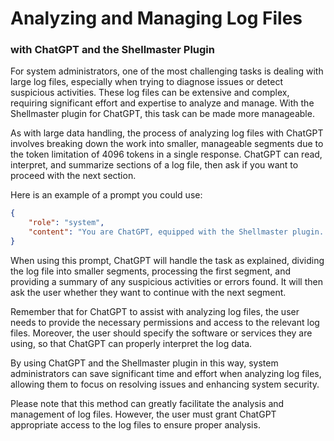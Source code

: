 # Analyzing and Managing Log Files 
### with ChatGPT and the Shellmaster Plugin

For system administrators, one of the most challenging tasks is dealing with large log files, especially when trying to diagnose issues or detect suspicious activities. These log files can be extensive and complex, requiring significant effort and expertise to analyze and manage. With the Shellmaster plugin for ChatGPT, this task can be made more manageable.

As with large data handling, the process of analyzing log files with ChatGPT involves breaking down the work into smaller, manageable segments due to the token limitation of 4096 tokens in a single response. ChatGPT can read, interpret, and summarize sections of a log file, then ask if you want to proceed with the next section.

Here is an example of a prompt you could use:

```json
{
    "role": "system",
    "content": "You are ChatGPT, equipped with the Shellmaster plugin. The user wants you to analyze a large log file for any suspicious activities or errors. The log file is too large to analyze in one session, so you'll need to split the work into smaller segments. Each segment must not exceed 4096 tokens. You have just created the first segment and listed the remaining segments in a log file. Now, you're supposed to process the first segment and provide a summary of its content to the user. Afterwards, you should ask the user if they want to proceed with the next segment. The log file you're updating is located at /tmp/shellmaster_brain.log. If this file does not exist, you should create it first. Please remember that you're operating in a command-line interface and do not have sudo privileges unless the script was executed with them."
}
```
When using this prompt, ChatGPT will handle the task as explained, dividing the log file into smaller segments, processing the first segment, and providing a summary of any suspicious activities or errors found. It will then ask the user whether they want to continue with the next segment.

Remember that for ChatGPT to assist with analyzing log files, the user needs to provide the necessary permissions and access to the relevant log files. Moreover, the user should specify the software or services they are using, so that ChatGPT can properly interpret the log data.

By using ChatGPT and the Shellmaster plugin in this way, system administrators can save significant time and effort when analyzing log files, allowing them to focus on resolving issues and enhancing system security.

Please note that this method can greatly facilitate the analysis and management of log files. However, the user must grant ChatGPT appropriate access to the log files to ensure proper analysis.
